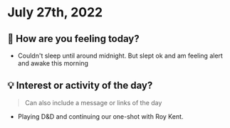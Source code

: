 
# July 27th, 2022

## 📕 How are you feeling today?
-   Couldn't sleep until around midnight. But slept ok and am feeling alert and awake this morning


## 💡 Interest or activity of the day?
> Can also include a message or links of the day
-   Playing D&D and continuing our one-shot with Roy Kent.